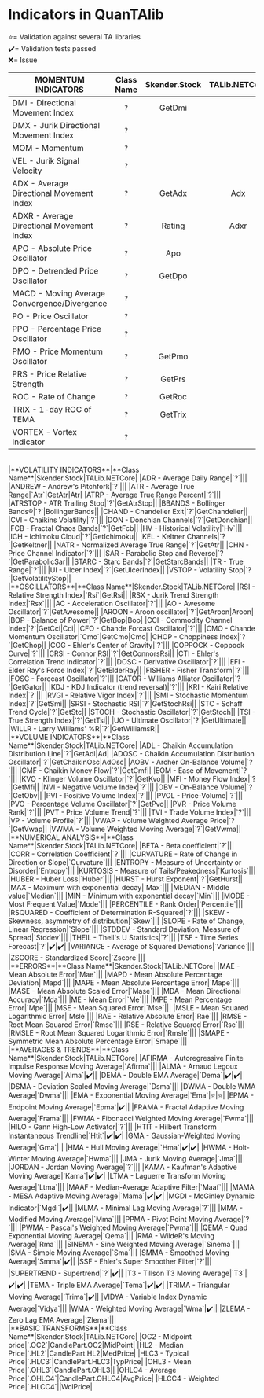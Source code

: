 # Indicators in QuanTAlib

⭐= Validation against several TA libraries<br>
✔️= Validation tests passed<br>
❌= Issue

|**MOMENTUM INDICATORS**|**Class Name**|Skender.Stock|TALib.NETCore|
|--|:--:|:--:|:--:|
|DMI - Directional Movement Index|`?`|GetDmi||
|DMX - Jurik Directional Movement Index|`?`|||
|MOM - Momentum|`?`|||
|VEL - Jurik Signal Velocity|`?`|||
|ADX - Average Directional Movement Index|`?`|GetAdx|Adx|
|ADXR - Average Directional Movement Index|`?`|Rating|Adxr|
|APO - Absolute Price Oscillator|`?`|Apo||
|DPO - Detrended Price Oscillator|`?`|GetDpo||
|MACD - Moving Average Convergence/Divergence|`?`|||
|PO - Price Oscillator|`?`|||
|PPO - Percentage Price Oscillator|`?`|||
|PMO - Price Momentum Oscillator|`?`|GetPmo||
|PRS - Price Relative Strength|`?`|GetPrs||
|ROC - Rate of Change|`?`|GetRoc||
|TRIX - 1-day ROC of TEMA|`?`|GetTrix||
|VORTEX - Vortex Indicator|`?`|||
<br>
|**VOLATILITY INDICATORS**|**Class Name**|Skender.Stock|TALib.NETCore|
|ADR - Average Daily Range|`?`|||
|ANDREW - Andrew's Pitchfork|`?`|||
|ATR - Average True Range|`Atr`|GetAtr|Atr|
|ATRP - Average True Range Percent|`?`|||
|ATRSTOP - ATR Trailing Stop|`?`|GetAtrStop||
|BBANDS - Bollinger Bands®|`?`|BollingerBands||
|CHAND - Chandelier Exit|`?`|GetChandelier||
|CVI - Chaikins Volatility|`?`|||
|DON - Donchian Channels|`?`|GetDonchian||
|FCB - Fractal Chaos Bands|`?`|GetFcb||
|HV - Historical Volatility|`Hv`|||
|ICH - Ichimoku Cloud|`?`|GetIchimoku||
|KEL - Keltner Channels|`?`|GetKeltner||
|NATR - Normalized Average True Range|`?`|GetAtr||
|CHN - Price Channel Indicator|`?`|||
|SAR - Parabolic Stop and Reverse|`?`|GetParabolicSar||
|STARC - Starc Bands|`?`|GetStarcBands||
|TR - True Range|`?`|||
|UI - Ulcer Index|`?`|GetUlcerIndex||
|VSTOP - Volatility Stop|`?`|GetVolatilityStop||
<br>
|**OSCILLATORS**|**Class Name**|Skender.Stock|TALib.NETCore|
|RSI - Relative Strength Index|`Rsi`|GetRsi||
|RSX - Jurik Trend Strength Index|`Rsx`|||
|AC - Acceleration Oscillator|`?`|||
|AO - Awesome Oscillator|`?`|GetAwesome||
|AROON - Aroon oscillator|`?`|GetAroon|Aroon|
|BOP - Balance of Power|`?`|GetBop|Bop|
|CCI - Commodity Channel Index|`?`|GetCci|Cci|
|CFO - Chande Forcast Oscillator|`?`|||
|CMO - Chande Momentum Oscillator|`Cmo`|GetCmo|Cmo|
|CHOP - Choppiness Index|`?`|GetChop||
|COG - Ehler's Center of Gravity|`?`|||
|COPPOCK - Coppock Curve|`?`|||
|CRSI - Connor RSI|`?`|GetConnorsRsi||
|CTI - Ehler's Correlation Trend Indicator|`?`|||
|DOSC - Derivative Oscillator|`?`|||
|EFI - Elder Ray's Force Index|`?`|GetElderRay||
|FISHER - Fisher Transform|`?`|||
|FOSC - Forecast Oscillator|`?`|||
|GATOR - Williams Alliator Oscillator|`?`|GetGator||
|KDJ - KDJ Indicator (trend reversal)|`?`|||
|KRI - Kairi Relative Index|`?`|||
|RVGI - Relative Vigor Index|`?`|||
|SMI - Stochastic Momentum Index|`?`|GetSmi||
|SRSI - Stochastic RSI|`?`|GetStochRsi||
|STC - Schaff Trend Cycle|`?`|GetStc||
|STOCH - Stochastic Oscillator|`?`|GetStoch||
|TSI - True Strength Index|`?`|GetTsi||
|UO - Ultimate Oscillator|`?`|GetUltimate||
|WILLR - Larry Williams' %R|`?`|GetWilliamsR||
<br>
|**VOLUME INDICATORS**|**Class Name**|Skender.Stock|TALib.NETCore|
|ADL - Chaikin Accumulation Distribution Line|`?`|GetAdl|Ad|
|ADOSC - Chaikin Accumulation Distribution Oscillator|`?`|GetChaikinOsc|AdOsc|
|AOBV - Archer On-Balance Volume|`?`|||
|CMF - Chaikin Money Flow|`?`|GetCmf||
|EOM - Ease of Movement|`?`|||
|KVO - Klinger Volume Oscillator|`?`|GetKvo||
|MFI - Money Flow Index|`?`|GetMfi||
|NVI - Negative Volume Index|`?`|||
|OBV - On-Balance Volume|`?`|GetObv||
|PVI - Positive Volume Index|`?`|||
|PVOL - Price-Volume|`?`|||
|PVO - Percentage Volume Oscillator|`?`|GetPvo||
|PVR - Price Volume Rank|`?`|||
|PVT - Price Volume Trend|`?`|||
|TVI - Trade Volume Index|`?`|||
|VP - Volume Profile|`?`|||
|VWAP - Volume Weighted Average Price|`?`|GetVwap||
|VWMA - Volume Weighted Moving Average|`?`|GetVwma||
<br>
|**NUMERICAL ANALYSIS**|**Class Name**|Skender.Stock|TALib.NETCore|
|BETA - Beta coefficient|`?`|||
|CORR - Correlation Coefficient|`?`|||
|CURVATURE - Rate of Change in Direction or Slope|`Curvature`|||
|ENTROPY - Measure of Uncertainty or Disorder|`Entropy`|||
|KURTOSIS - Measure of Tails/Peakedness|`Kurtosis`|||
|HUBER - Huber Loss|`Huber`|||
|HURST - Hurst Exponent|`?`|GetHurst||
|MAX - Maximum with exponential decay|`Max`|||
|MEDIAN - Middle value|`Median`|||
|MIN - Minimum with exponential decay|`Min`|||
|MODE - Most Frequent Value|`Mode`|||
|PERCENTILE - Rank Order|`Percentile`|||
|RSQUARED - Coefficient of Determination R-Squared|`?`|||
|SKEW - Skewness, asymmetry of distribution|`Skew`|||
|SLOPE - Rate of Change, Linear Regression|`Slope`|||
|STDDEV - Standard Deviation, Measure of Spread|`Stddev`|||
|THEIL - Theil's U Statistics|`?`|||
|TSF - Time Series Forecast|`?`|✔️|✔️|
|VARIANCE - Average of Squared Deviations|`Variance`|||
|ZSCORE - Standardized Score|`Zscore`|||
<br>
|**ERRORS**|**Class Name**|Skender.Stock|TALib.NETCore|
|MAE - Mean Absolute Error|`Mae`|||
|MAPD - Mean Absolute Percentage Deviation|`Mapd`|||
|MAPE - Mean Absolute Percentage Error|`Mape`|||
|MASE - Mean Absolute Scaled Error|`Mase`|||
|MDA - Mean Directional Accuracy|`Mda`|||
|ME - Mean Error|`Me`|||
|MPE - Mean Percentage Error|`Mpe`|||
|MSE - Mean Squared Error|`Mse`|||
|MSLE - Mean Squared Logarithmic Error|`Msle`|||
|RAE - Relative Absolute Error|`Rae`|||
|RMSE - Root Mean Squared Error|`Rmse`|||
|RSE - Relative Squared Error|`Rse`|||
|RMSLE - Root Mean Squared Logarithmic Error|`Rmsle`|||
|SMAPE - Symmetric Mean Absolute Percentage Error|`Smape`|||
<br>
|**AVERAGES & TRENDS**|**Class Name**|Skender.Stock|TALib.NETCore|
|AFIRMA - Autoregressive Finite Impulse Response Moving Average|`Afirma`|||
|ALMA - Arnaud Legoux Moving Average|`Alma`|✔️||
|DEMA - Double EMA Average|`Dema`|✔️|✔️|
|DSMA - Deviation Scaled Moving Average|`Dsma`|||
|DWMA - Double WMA Average|`Dwma`|||
|EMA - Exponential Moving Average|`Ema`|⭐|⭐|
|EPMA - Endpoint Moving Average|`Epma`|✔️||
|FRAMA - Fractal Adaptive Moving Average|`Frama`|||
|FWMA - Fibonacci Weighted Moving Average|`Fwma`|||
|HILO - Gann High-Low Activator|`?`|||
|HTIT - Hilbert Transform Instantaneous Trendline|`Htit`|✔️|✔️|
|GMA - Gaussian-Weighted Moving Average|`Gma`|||
|HMA - Hull Moving Average|`Hma`|✔️|✔️|
|HWMA - Holt-Winter Moving Average|`Hwma`|||
|JMA - Jurik Moving Average|`Jma`|||
|JORDAN - Jordan Moving Average|`?`|||
|KAMA - Kaufman's Adaptive Moving Average|`Kama`|✔️|✔️|
|LTMA - Laguerre Transform Moving Average|`Ltma`|||
|MAAF - Median-Average Adaptive Filter|`Maaf`|||
|MAMA - MESA Adaptive Moving Average|`Mama`|✔️|✔️|
|MGDI - McGinley Dynamic Indicator|`Mgdi`|✔️||
|MLMA - Minimal Lag Moving Average|`?`|||
|MMA - Modified Moving Average|`Mma`|||
|PPMA - Pivot Point Moving Average|`?`|||
|PWMA - Pascal's Weighted Moving Average|`Pwma`|||
|QEMA - Quad Exponential Moving Average|`Qema`|||
|RMA - WildeR's Moving Average|`Rma`|||
|SINEMA - Sine Weighted Moving Average|`Sinema`|||
|SMA - Simple Moving Average|`Sma`|||
|SMMA - Smoothed Moving Average|`Smma`|✔️||
|SSF - Ehler's Super Smoother Filter|`?`|||
|SUPERTREND - Supertrend|`?`|✔️||
|T3 - Tillson T3 Moving Average|`T3`|✔️|✔️|
|TEMA - Triple EMA Average|`Tema`|✔️|✔️|
|TRIMA - Triangular Moving Average|`Trima`|✔️||
|VIDYA - Variable Index Dynamic Average|`Vidya`|||
|WMA - Weighted Moving Average|`Wma`|✔️||
|ZLEMA - Zero Lag EMA Average|`Zlema`|||
<br>
|**BASIC TRANSFORMS**|**Class Name**|Skender.Stock|TALib.NETCore|
|OC2 - Midpoint price|`.OC2`|CandlePart.OC2|MidPoint|
|HL2 - Median Price|`.HL2`|CandlePart.HL2|MedPrice|
|HLC3 - Typical Price|`.HLC3`|CandlePart.HLC3|TypPrice|
|OHL3 - Mean Price|`.OHL3`|CandlePart.OHL3||
|OHLC4 - Average Price|`.OHLC4`|CandlePart.OHLC4|AvgPrice|
|HLCC4 - Weighted Price|`.HLCC4`||WclPrice|
